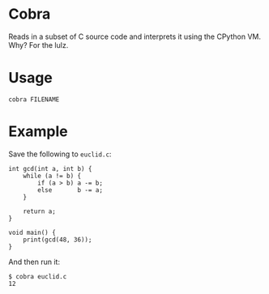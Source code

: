 # Cobra

Reads in a subset of C source code and interprets it using the CPython
VM. Why? For the lulz.

# Usage

    cobra FILENAME

# Example

Save the following to `euclid.c`:

    int gcd(int a, int b) {
        while (a != b) {
            if (a > b) a -= b;
            else       b -= a;
        }

        return a;
    }

    void main() {
        print(gcd(48, 36));
    }

And then run it:

    $ cobra euclid.c
    12
